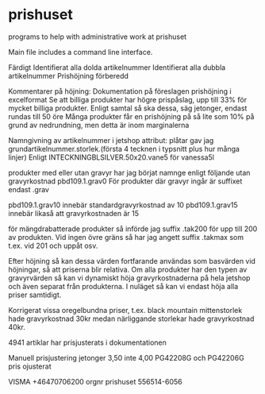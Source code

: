 # prishuset
programs to help with administrative work at prishuset

Main file includes a command line interface.

Färdigt
Identifierat alla dolda artikelnummer
Identifierat alla dubbla artikelnummer
Prishöjning förberedd

Kommentarer på höjning:
Dokumentation på föreslagen prishöjning i excelformat
Se att billiga produkter har högre prispåslag, upp till 33% för mycket billiga produkter. Enligt samtal så ska dessa, säg jetonger, endast rundas till 50 öre
Många produkter får en prishöjning på så lite som 10% på grund av nedrundning, men detta är inom marginalerna

Namngivning av artikelnummer i jetshop attribut:
plåtar gav jag grundartikelnummer.storlek.(första 4 tecknen i typsnitt plus hur många linjer) Enligt INTECKNINGBLSILVER.50x20.vane5 för vanessa5l

produkter med eller utan gravyr har jag börjat namnge enligt följande
utan gravyrkostnad pbd109.1.grav0
För produkter där gravyr ingår är suffixet endast .grav

pbd109.1.grav10 innebär standardgravyrkostnad av 10
pbd109.1.grav15 innebär likaså att gravyrkostnaden är 15

för mängdrabatterade produkter så införde jag suffix .tak200 för upp till 200 av produkten.
Vid ingen övre gräns så har jag angett suffix .takmax som t.ex. vid 201 och uppåt osv.

Efter höjning så kan dessa värden fortfarande användas som basvärden vid höjningar, så att priserna blir relativa.
Om alla produkter har den typen av gravyrvärden så kan vi dynamiskt höja gravyrkostnaderna på hela jetshop och även separat från produkterna. I nuläget så kan vi endast höja alla priser samtidigt.

Korrigerat vissa oregelbundna priser, t.ex. black mountain mittenstorlek hade gravyrkostnad 30kr medan närliggande storlekar hade gravyrkostnad 40kr.

4941 artiklar har prisjusterats i dokumentationen

Manuell prisjustering
jetonger 3,50 inte 4,00
PG42208G och PG42206G pris ojusterat


VISMA
+46470706200
orgnr prishuset 556514-6056

